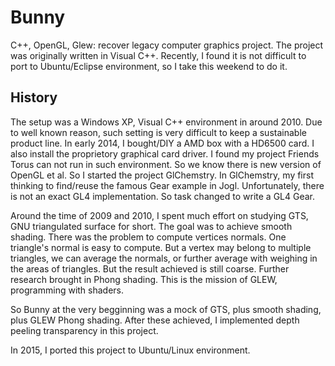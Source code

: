 # Bunny
C++, OpenGL, Glew: recover legacy computer graphics project. The project was originally written in Visual C++. Recently, I found it is not difficult to port to Ubuntu/Eclipse environment, so I take this weekend to do it.

History
----
The setup was a Windows XP, Visual C++ environment in around 2010.
Due to well known reason, such setting is very difficult to keep a sustainable product line. 
In early 2014, I bought/DIY a AMD box with a HD6500 card. I also install the proprietory graphical card driver. I found my project Friends Torus can not run in such environment. So we know there is new version of OpenGL et al.
So I started the project GlChemstry. In GlChemstry, my first thinking to find/reuse the famous Gear example in Jogl. Unfortunately, there is not an exact GL4 implementation. So task changed to write a GL4 Gear.

Around the time of 2009 and 2010, I spent much effort on studying GTS, GNU triangulated surface for short. The goal was to achieve smooth shading. There was the problem to compute vertices normals. One triangle's normal is easy to compute. But a vertex may belong to multiple triangles, we can average the normals, or further average with weighing in the areas of triangles. But the result achieved is still coarse. Further research brought in Phong shading. This is the mission of GLEW, programming with shaders.

So Bunny at the very begginning was a mock of GTS, plus smooth shading, plus GLEW Phong shading. After these achieved, I implemented depth peeling transparency in this project.

In 2015, I ported this project to Ubuntu/Linux environment.
